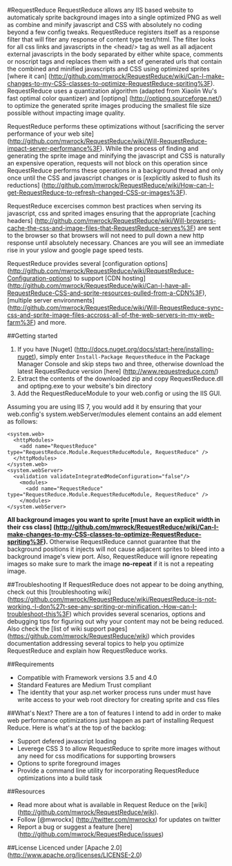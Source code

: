 #RequestReduce
RequestReduce allows any IIS based website to automaticaly sprite background images into a single optimized PNG as well as combine and minify javascript and CSS with absolutely no coding beyond a few config tweaks. RequestReduce registers itself as a response filter that will fiter any response of content type text/html. The filter looks for all css links and javascripts in the &lt;head/&gt; tag as well as all adjacent external javascripts in the body separated by either white space, comments or noscript tags and replaces them with a set of generated urls that contain the combined and minified javascripts and CSS using optimized sprites [where it can] (http://github.com/mwrock/RequestReduce/wiki/Can-I-make-changes-to-my-CSS-classes-to-optimize-RequestReduce-spriting%3F). RequestReduce uses a quantization algorithm (adapted from Xiaolin Wu's fast optimal color quantizer) and [optipng] (http://optipng.sourceforge.net/) to optimize the generated sprite images producing the smallest file size possible without impacting image quality.

RequestReduce performs these optimizations without [sacrificing the server performance of your web site] (http://github.com/mwrock/RequestReduce/wiki/Will-RequestReduce-impact-server-performance%3F). While the process of finding and generating the sprite image and minifying the javascript and CSS is naturally an expensive operation, requests will not block on this operation since RequestReduce performs these operations in a background thread and only once until the CSS and javascript changes or is [explicitly asked to flush its reductions] (http://github.com/mwrock/RequestReduce/wiki/How-can-I-get-RequestReduce-to-refresh-changed-CSS-or-images%3F).

RequestReduce excercises common best practices when serving its javascript, css and sprited images ensuring that the appropriate [caching headers] (http://github.com/mwrock/RequestReduce/wiki/Will-browsers-cache-the-css-and-image-files-that-RequestReduce-serves%3F) are sent to the browser so that browsers will not need to pull down a new http response until absolutely necessary. Chances are you will see an immediate rise in your yslow and google page speed tests.

RequestReduce provides several [configuration options] (http://github.com/mwrock/RequestReduce/wiki/RequestReduce-Configuration-options) to support [CDN hosting] (http://github.com/mwrock/RequestReduce/wiki/Can-I-have-all-RequestReduce-CSS-and-sprite-resources-pulled-from-a-CDN%3F), [multiple server environments] (http://github.com/mwrock/RequestReduce/wiki/Will-RequestReduce-sync-css-and-sprite-image-files-accross-all-of-the-web-servers-in-my-web-farm%3F) and more.

##Getting started
1. If you have [Nuget] (http://docs.nuget.org/docs/start-here/installing-nuget), simply enter `Install-Package RequestReduce` in the Package Manager Console and skip steps two and three, otherwise download the latest RequestReduce version [here] (http://www.requestreduce.com/)
2. Extract the contents of the downloaded zip and copy RequestReduce.dll and optipng.exe to your website's bin directory
3. Add the RequestReduceModule to your web.config or using the IIS GUI. 

Assuming you are using IIS 7, you would add it by ensuring that your web.config's system.webServer/modules element contains an add element as follows:

    <system.web>
      <httpModules>
        <add name="RequestReduce" type="RequestReduce.Module.RequestReduceModule, RequestReduce" />
      </httpModules>
    </system.web>
    <system.webServer>
      <validation validateIntegratedModeConfiguration="false"/>  
		<modules>
          <add name="RequestReduce" type="RequestReduce.Module.RequestReduceModule, RequestReduce" />
		</modules>
	</system.webServer>

**All background images you want to sprite [must have an explicit width in their css class] (http://github.com/mwrock/RequestReduce/wiki/Can-I-make-changes-to-my-CSS-classes-to-optimize-RequestReduce-spriting%3F).** Otherwise RequestReduce cannot guarantee that the background positions it injects will not cause adjacent sprites to bleed into a background image's view port. Also, RequestReduce will ignore repeating images so make sure to mark the image **no-repeat** if it is not a repeating image.

##Troubleshooting
If RequestReduce does not appear to be doing anything, check out this [troubleshooting wiki] (https://github.com/mwrock/RequestReduce/wiki/RequestReduce-is-not-working.-I-don%27t-see-any-spriting-or-minification.-How-can-I-troubleshoot-this%3F) which provides several scenarios, options and debugging tips for figuring out why your content may not be being reduced. Also check the [list of wiki support pages] (https://github.com/mwrock/RequestReduce/wiki) which provides documentation addressing several topics to help you optimize RequestReduce and explain how RequestReduce works.

##Requirements
* Compatible with Framework versions 3.5 and 4.0
* Standard Features are Medium Trust compliant
* The identity that your asp.net worker process runs under must have write access to your web root directory for creating sprite and css files

##What's Next?
There are a ton of features I intend to add in order to make web performance optimizations just happen as part of installing Request Reduce. Here is what's at the top of the backlog:

* Support defered javascript loading
* Leverege CSS 3 to allow RequestReduce to sprite more images without any need for css modifications for supporting browsers
* Options to sprite foreground images
* Provide a command line utility for incorporating RequestReduce optimizations into a build task

##Resources
* Read more about what is available in Request Reduce on the [wiki] (http://github.com/mwrock/RequestReduce/wiki).
* Follow [@mwrockx] (http://twitter.com/mwrockx) for updates on twitter
* Report a bug or suggest a feature [here] (http://github.com/mwrock/RequestReduce/issues)

##License
Licenced under [Apache 2.0] (http://www.apache.org/licenses/LICENSE-2.0)